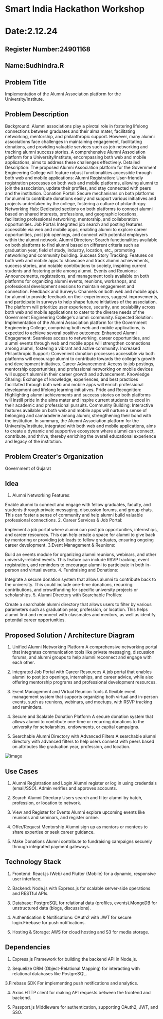 # Smart India Hackathon Workshop
# Date:2.12.24
## Register Number:24901168
## Name:Sudhindra.R
## Problem Title
Implementation of the Alumni Association platform for the University/Institute.
## Problem Description
Background: Alumni associations play a pivotal role in fostering lifelong connections between graduates and their alma mater, facilitating networking, mentorship, and philanthropic support. However, many alumni associations face challenges in maintaining engagement, facilitating donations, and providing valuable services such as job networking and tracking alumni success stories. A comprehensive Alumni Association platform for a University/Institute, encompassing both web and mobile applications, aims to address these challenges effectively. Detailed Description: The proposed Alumni Association platform for the Government Engineering College will feature robust functionalities accessible through both web and mobile applications: Alumni Registration: User-friendly registration processes on both web and mobile platforms, allowing alumni to join the association, update their profiles, and stay connected with peers and the institution. Donation Portal: Secure mechanisms on both platforms for alumni to contribute donations easily and support various initiatives and projects undertaken by the college, fostering a culture of philanthropy. Networking Hub: Dedicated sections on both platforms to connect alumni based on shared interests, professions, and geographic locations, facilitating professional networking, mentorship, and collaboration opportunities. Job Portal: Integrated job search and posting features accessible via web and mobile apps, enabling alumni to explore career opportunities, post job openings, and connect with potential employers within the alumni network. Alumni Directory: Search functionalities available on both platforms to find alumni based on different criteria such as graduation year, field of study, industry, location, etc., promoting networking and community building. Success Story Tracking: Features on both web and mobile apps to showcase and track alumni achievements, success stories, and notable contributions to society, inspiring current students and fostering pride among alumni. Events and Reunions: Announcements, registrations, and management tools available on both platforms for organizing alumni events, reunions, workshops, and professional development sessions to maintain engagement and connection. Feedback and Surveys: Channels on both web and mobile apps for alumni to provide feedback on their experiences, suggest improvements, and participate in surveys to help shape future initiatives of the association. The platform will prioritize user experience, security, and scalability across both web and mobile applications to cater to the diverse needs of the Government Engineering College's alumni community. Expected Solution: Implementation of the Alumni Association platform for the Government Engineering College, comprising both web and mobile applications, is expected to achieve several positive outcomes: Enhanced Alumni Engagement: Seamless access to networking, career opportunities, and alumni events through web and mobile apps will strengthen connections among alumni, fostering a vibrant and active community. Increased Philanthropic Support: Convenient donation processes accessible via both platforms will encourage alumni to contribute towards the college's growth and development initiatives. Career Advancement: Access to job postings, mentorship opportunities, and professional networking on mobile devices will support alumni in their career growth and advancement. Knowledge Sharing: Exchange of knowledge, experiences, and best practices facilitated through both web and mobile apps will enrich professional development and lifelong learning initiatives. Pride and Recognition: Highlighting alumni achievements and success stories on both platforms will instill pride in the alma mater and inspire current students to excel in their academic and professional pursuits. Community Building: Interactive features available on both web and mobile apps will nurture a sense of belonging and camaraderie among alumni, strengthening their bond with the institution. In summary, the Alumni Association platform for the University/Institute, integrated with both web and mobile applications, aims to create a dynamic and supportive ecosystem where alumni can connect, contribute, and thrive, thereby enriching the overall educational experience and legacy of the institution.
## Problem Creater's Organization
Government of Gujarat

## Idea
1. Alumni Networking Features:

Enable alumni to connect and engage with fellow graduates, faculty, and students through private messaging, discussion forums, and group chats. This can foster a sense of community and help alumni build valuable professional connections.
2. Career Services & Job Portal:

Implement a job portal where alumni can post job opportunities, internships, and career resources. This can help create a space for alumni to give back by mentoring or providing job leads to fellow graduates, ensuring ongoing career development.
3.Event Management & Reunions:

Build an events module for organizing alumni reunions, webinars, and other university-related events. This feature can include RSVP tracking, event registration, and reminders to encourage alumni to participate in both in-person and virtual events.
4. Fundraising and Donations:

Integrate a secure donation system that allows alumni to contribute back to the university. This could include one-time donations, recurring contributions, and crowdfunding for specific university projects or scholarships.
5. Alumni Directory with Searchable Profiles:

Create a searchable alumni directory that allows users to filter by various parameters such as graduation year, profession, or location. This helps alumni find and reconnect with classmates and mentors, as well as identify potential career opportunities.





## Proposed Solution / Architecture Diagram

1. Unified Alumni Networking Platform
A comprehensive networking portal that integrates communication tools like private messaging, discussion forums, and alumni groups to help alumni reconnect and engage with each other.

2. Integrated Job Portal with Career Resources
A job portal that enables alumni to post job openings, internships, and career advice, while also offering mentorship programs and professional development resources.

3. Event Management and Virtual Reunion Tools
A flexible event management system that supports organizing both virtual and in-person events, such as reunions, webinars, and meetups, with RSVP tracking and reminders.

4. Secure and Scalable Donation Platform
A secure donation system that allows alumni to contribute one-time or recurring donations to the university for scholarships, endowments, or capital campaigns.

5. Searchable Alumni Directory with Advanced Filters
A searchable alumni directory with advanced filters to help users connect with peers based on attributes like graduation year, profession, and location.


![image](https://github.com/user-attachments/assets/0467606d-6505-432c-83f4-0b2466ea686e)



## Use Cases
1. Alumni Registration and Login
Alumni register or log in using credentials (email/SSO). Admin verifies and approves accounts.

2. Search Alumni Directory
Users search and filter alumni by batch, profession, or location to network.

3. View and Register for Events
Alumni explore upcoming events like reunions and seminars, and register online.

4. Offer/Request Mentorship
Alumni sign up as mentors or mentees to share expertise or seek career guidance.

5. Make Donations
Alumni contribute to fundraising campaigns securely through integrated payment gateways.


## Technology Stack

1. Frontend:
React.js (Web) and Flutter (Mobile) for a dynamic, responsive user interface.

2. Backend:
Node.js with Express.js for scalable server-side operations and RESTful APIs.

3. Database:
PostgreSQL for relational data (profiles, events).MongoDB for unstructured data (blogs, discussions).

4. Authentication & Notifications:
OAuth2 with JWT for secure login.Firebase for push notifications.

5. Hosting & Storage:
AWS for cloud hosting and S3 for media storage.


## Dependencies
1. Express.js
Framework for building the backend API in Node.js.

2. Sequelize
ORM (Object-Relational Mapping) for interacting with relational databases like PostgreSQL.

3.Firebase SDK
For implementing push notifications and analytics.

4. Axios
HTTP client for making API requests between the frontend and backend.

5. Passport.js
Middleware for authentication, supporting OAuth2, JWT, and SSO.

